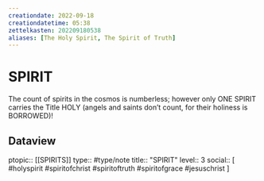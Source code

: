 ```yaml
---
creationdate: 2022-09-18
creationdatetime: 05:38
zettelkasten: 202209180538
aliases: [The Holy Spirit, The Spirit of Truth]
---
```

# SPIRIT
The count of spirits in the cosmos is numberless; however only ONE SPIRIT carries the Title HOLY (angels and saints don’t count, for their holiness is BORROWED)! 

## Dataview
ptopic:: [[SPIRITS]]
type:: #type/note
title:: "SPIRIT"
level:: 3
social:: [ #holyspirit #spiritofchrist #spiritoftruth #spiritofgrace #jesuschrist ]